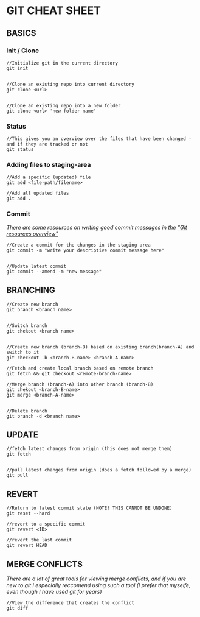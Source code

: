 # GIT CHEAT SHEET

## BASICS
### Init / Clone

```
//Initialize git in the current directory
git init


//Clone an existing repo into current directory
git clone <url>


//Clone an existing repo into a new folder 
git clone <url> 'new folder name'
```
### Status
```
//This gives you an overview over the files that have been changed - and if they are tracked or not
git status
```
### Adding files to staging-area
```
//Add a specific (updated) file
git add <file-path/filename>

//Add all updated files
git add .
```
### Commit
_There are some resources on writing good commit messages in the ["Git resources overview"](./git-resources.md)_
```
//Create a commit for the changes in the staging area
git commit -m "write your descriptive commit message here"


//Update latest commit
git commit --amend -m "new message"
```

## BRANCHING
```
//Create new branch
git branch <branch name>


//Switch branch
git chekout <branch name>


//Create new branch (branch-B) based on existing branch(branch-A) and switch to it
git checkout -b <branch-B-name> <branch-A-name>

//Fetch and create local branch based on remote branch
git fetch && git checkout <remote-branch-name>

//Merge branch (branch-A) into other branch (branch-B)
git chekout <branch-B-name>
git merge <branch-A-name>


//Delete branch
git branch -d <branch name>
```

## UPDATE

```
//fetch latest changes from origin (this does not merge them)
git fetch


//pull latest changes from origin (does a fetch followed by a merge)
git pull
```
## REVERT 
```
//Return to latest commit state (NOTE! THIS CANNOT BE UNDONE)
git reset --hard

//revert to a specific commit
git revert <ID>

//revert the last commit
git revert HEAD
```

## MERGE CONFLICTS
_There are a lot of great tools for viewing merge conflicts, and if you are new to git I especially reccomend using such a tool (I prefer that myselfe, even though I have used git for years)_
```
//View the difference that creates the conflict
git diff
```
